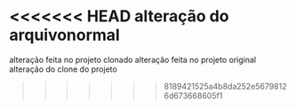 <<<<<<< HEAD
alteração do arquivonormal
=======
alteração feita no projeto clonado
alteração feita no projeto original
alteração do clone do projeto
>>>>>>> 8189421525a4b8da252e56798126d673668605f1

